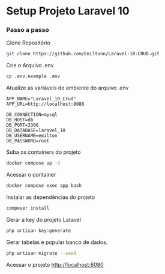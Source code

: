 # Setup Projeto Laravel 10

### Passo a passo

Clone Repositório

```sh
git clone https://github.com/Emiltonn/Laravel-10-CRUD.git
```

Crie o Arquivo .env

```sh
cp .env.example .env
```

Atualize as variáveis de ambiente do arquivo .env

```dosini
APP_NAME="Laravel_10_Crud"
APP_URL=http://localhost:8080

DB_CONNECTION=mysql
DB_HOST=db
DB_PORT=3306
DB_DATABASE=laravel_10
DB_USERNAME=emilton
DB_PASSWORD=root

```

Suba os containers do projeto

```sh
docker compose up -d
```

Acessar o container

```sh
docker compose exec app bash
```

Instalar as dependências do projeto

```sh
composer install
```

Gerar a key do projeto Laravel

```sh
php artisan key:generate
```

Gerar tabelas e popular banco de dados.

```sh
php artisan migrate --seed
```

Acessar o projeto
[http://localhost:8080](http://localhost:8080)
